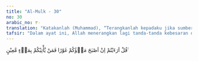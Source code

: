 ```yaml
---
title: "Al-Mulk - 30"
no: 30
arabic_no: ٣٠
translation: "Katakanlah (Muhammad), “Terangkanlah kepadaku jika sumber air kamu menjadi kering; maka siapa yang akan memberimu air yang mengalir?”"
tafsir: "Dalam ayat ini, Allah menerangkan lagi tanda-tanda kebesaran dan kekuasaan-Nya, setelah pada ayat yang lalu Dia memerintahkan agar bertawakal kepada-Nya. Allah memerintahkan Muhammad mengatakan kepada orang-orang kafir, \"Hai orang-orang kafir, cobalah terangkan kepadaku, apa yang terpikir olehmu, seandainya atas kehendak Allah seluruh air yang mengalir di permukaan bumi ini meresap ke dalam tanah, sehingga sumber-sumber air dan sumurmu menjadi kering, timba-timbamu tidak dapat menimba air lagi. Apakah tuhanmu yang lain dapat mendatangkan air itu, sehingga kamu dapat minum, kebun-kebunmu menjadi subur kembali dan binatang-binatang ternakmu dapat berkembang biak? Tidak ada sesuatu pun yang dapat mendatangkan air itu kecuali Allah Yang Maha Pemurah dan Penyayang kepada hamba-hamba-Nya. Kenapa kamu masih menyekutukan-Nya dengan sesuatu yang tidak layak bagi-Nya?\"\n\nAyat ini menyuruh orang-orang kafir membandingkan dasar ketuhanan menurut pengertian mereka dengan sifat pemahaman ketuhanan menurut agama yang disampaikan Muhammad saw. Tuhan yang disembah menurut yang diajarkan Rasulullah adalah Tuhan pencipta seluruh makhluk, dan menjaga kelangsungan hidup semua yang hidup di alam ini. Dia Mahakuasa dan Maha Menentukan segala sesuatu, tidak memerlukan sesuatu apa pun untuk menolong-Nya dan sebagainya. Bukan Tuhan yang dibuat manusia atau diangkat oleh manusia sendiri untuk disembah, seperti pemahaman ketuhanan orang-orang musyrik. Ayat ini seakan mengingatkan mereka bahwa Tuhan yang pantas disembah itu hanyalah Tuhan Yang Maha Esa, tidak beranak, tidak dilahirkan, tidak berserikat dengan suatu apa pun, dan tidak memerlukan makhluk-makhluk lain untuk membantu-Nya melaksanakan setiap urusan."
---
```


قُلْ اَرَءَيْتُمْ اِنْ اَصْبَحَ مَاۤؤُكُمْ غَوْرًا فَمَنْ يَّأْتِيْكُمْ بِمَاۤءٍ مَّعِيْنٍ ࣖ 
